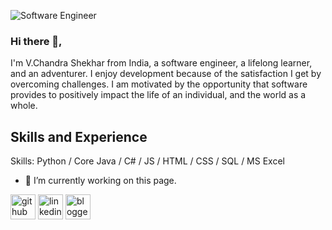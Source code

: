 ![Software Engineer](https://media-exp1.licdn.com/dms/image/C4D16AQEcFLI12PHZHw/profile-displaybackgroundimage-shrink_200_800/0/1651589010207?e=1657756800&v=beta&t=p6Ps2qCmlsrBnM9ahY3nwXr3S5z8liFnTXE9NVPTLbA)

### Hi there 👋,
I'm V.Chandra Shekhar from India, a software engineer, a lifelong learner, and an adventurer. I enjoy development because of the satisfaction I get by overcoming challenges. I am motivated by the opportunity that software provides to positively impact the life of an individual, and the world as a whole.

## Skills and Experience


Skills: Python / Core Java / C# / JS / HTML / CSS / SQL / MS Excel



- 🔭 I’m currently working on this page. 


[<img src='https://cdn.jsdelivr.net/npm/simple-icons@3.0.1/icons/github.svg' alt='github' height='40'>](https://github.com/vcs200831)  [<img src='https://cdn.jsdelivr.net/npm/simple-icons@3.0.1/icons/linkedin.svg' alt='linkedin' height='40'>](https://www.linkedin.com/in/https://www.linkedin.com/in/v-chandra-shekhar-4a233140//)  [<img src='https://cdn.jsdelivr.net/npm/simple-icons@3.0.1/icons/blogger.svg' alt='blogger' height='40'>](https://prgrammingcon/noisseur.blogspot.com)  
